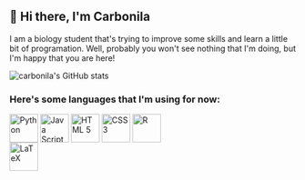 ## 🍄 Hi there, I'm Carbonila

I am a biology student that's trying to improve some skills and learn a little bit of programation. Well, probably you won't see nothing that I'm doing, but I'm happy that you are here!

![carbonila's GitHub stats](https://github-readme-stats.vercel.app/api?username=Carbonila&show_icons=true&theme=dracula)



### Here's some languages that I'm using for now:
<div style = "display: inline_block">
  <img height = 50 width = 50 align = "center" alt = "Python" src="https://cdn.jsdelivr.net/gh/devicons/devicon/icons/python/python-original.svg" />
  <img height = 50 width = 50 align = "center" alt = "Java Script" src="https://cdn.jsdelivr.net/gh/devicons/devicon/icons/javascript/javascript-original.svg" />
  <img height = 50 width = 50 align = "center" alt = "HTML 5" src="https://cdn.jsdelivr.net/gh/devicons/devicon/icons/html5/html5-original-wordmark.svg" />
  <img height = 50 width = 50 align = "center" alt = "CSS 3" src="https://cdn.jsdelivr.net/gh/devicons/devicon/icons/css3/css3-original-wordmark.svg" />
  <img height = 50 width = 50 align = "center" alt = "R" src="https://cdn.jsdelivr.net/gh/devicons/devicon/icons/r/r-original.svg" />
</div>

<div style = background-color:rgb(129, 253, 179)>
  <img height = 50 width = 50 align = "center" alt = "LaTeX" src="https://cdn.jsdelivr.net/gh/devicons/devicon/icons/latex/latex-original.svg" />
</div>


